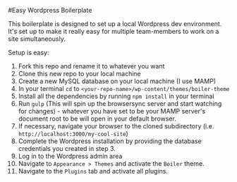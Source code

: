#Easy Wordpress Boilerplate

This boilerplate is designed to set up a local Wordpress dev environment. It's set up to make it really easy for multiple team-members to work on a site simultaneously.

Setup is easy:

1. Fork this repo and rename it to whatever you want
2. Clone this new repo to your local machine
3. Create a new MySQL database on your local machine (I use MAMP)
4. In your terminal `cd` to `<your-repo-name>/wp-content/themes/boiler-theme`
5. Install all the dependencies by running `npm install` in your terminal
6. Run `gulp` (This will spin up the browsersync server and start watching for changes) - whatever you have set to be your MAMP server's document root to be will open in your default browser.
7. If necessary, navigate your browser to the cloned subdirectory (i.e. `http://localhost:3000/my-cool-site`)
8. Complete the Wordpress installation by providing the database credentials you created in step 3.
9. Log in to the Wordpress admin area
10. Navigate to `Appearance > Themes` and activate the `Boiler` theme.
11. Navigate to the `Plugins` tab and activate all plugins.
